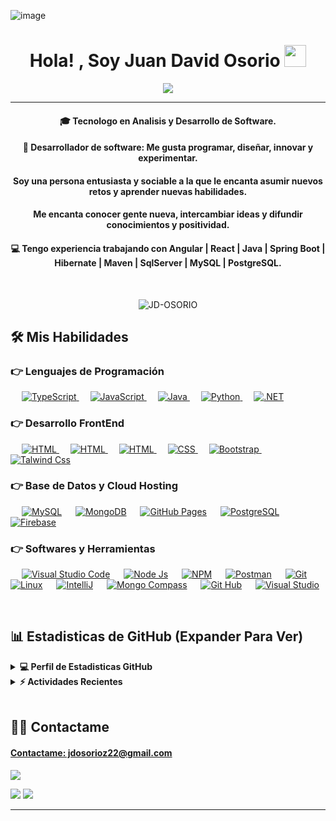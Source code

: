 ![image](https://github.com/user-attachments/assets/2fa6802f-31ee-4478-bdea-33623aa7d7a7)

<h1 align="center">Hola! , Soy Juan David Osorio <img src="https://media.giphy.com/media/hvRJCLFzcasrR4ia7z/giphy.gif" width="35"></h1>
<p align="center">
    <a href="https://github.com/DenverCoder1/readme-typing-svg"><img src="https://readme-typing-svg.herokuapp.com?lines=Analista+Desarrollador+De+Software;Desarrollador+Web+Full+Stack;DS|+BD|+AWS|+Avanzado;Siempre+Se+Aprenden+Cosas+Nuevas&center=true&width=500&height=50"></a>
</p>
<hr/>
<h4 align="center"> 
🎓 Tecnologo en Analisis y Desarrollo de Software.
</h4>
<h4 align="center"> 
📝 Desarrollador de software: Me gusta programar, diseñar, innovar y experimentar.
</h4>
<h4 align="center"> 
Soy una persona entusiasta y sociable a la que le encanta asumir nuevos retos y aprender nuevas habilidades.
</h4>
<h4 align="center"> 
Me encanta conocer gente nueva, intercambiar ideas y difundir conocimientos y positividad.
</h4>

<h4 align="center"> 
💻 Tengo experiencia trabajando con Angular | React | Java | Spring Boot | Hibernate | Maven | SqlServer | MySQL | PostgreSQL.
</h4>
<br>

<p align="center"> <img src="https://komarev.com/ghpvc/?username=JD-OSORIO&label=Profile%20views&color=0e75b6&style=plastic" alt="JD-OSORIO" /> </p>


## 🛠️ Mis Habilidades

### 👉 Lenguajes de Programación

<p align="left"> 
  &emsp;
  <a href="https://www.w3schools.com/typescript/index.php" target="_blank"> 
    <img alt="TypeScript" src="https://skillicons.dev/icons?i=ts">
  </a> 
  &emsp;
  <a href="https://developer.mozilla.org/en-US/docs/Web/JavaScript" target="_blank"> 
     <img alt="JavaScript" src="https://skillicons.dev/icons?i=js">
   </a>
  &emsp;
  <a href="https://www.java.com" target="_blank"> 
    <img alt="Java" src="https://skillicons.dev/icons?i=java">
  </a>
  &emsp;
   <a href="https://www.python.org" target="_blank">
    <img alt="Python" src="https://skillicons.dev/icons?i=py">
  </a>
  &emsp;
  <a href="https://learn.microsoft.com/es-es/dotnet/welcome">
    <img alt=".NET" src="https://skillicons.dev/icons?i=dotnet"/>
  </a>
</p>

### 👉 Desarrollo FrontEnd
<p align="left"> 
   &emsp; 
  <a href="https://www.w3schools.com/angular/" target="_blank"> 
   <img alt="HTML" src="https://skillicons.dev/icons?i=angular">
  </a>
   &emsp; 
  <a href="https://www.w3schools.com/react/" target="_blank"> 
   <img alt="HTML" src="https://skillicons.dev/icons?i=react">
  </a> 
  &emsp; 
  <a href="https://www.w3.org/html/" target="_blank"> 
   <img alt="HTML" src="https://skillicons.dev/icons?i=html">
  </a>   
  &emsp;
  <a href="https://www.w3schools.com/css/" target="_blank">
    <img alt="CSS" src="https://skillicons.dev/icons?i=css">
  </a> 
   &emsp;
  <a href="https://getbootstrap.com" target="_blank"> 
    <img alt="Bootstrap" src="https://skillicons.dev/icons?i=bootstrap"/>
  </a>
   &emsp;
  <a href="https://tailwindcss.com/" target="_blank"> 
    <img alt="Talwind Css" src="https://skillicons.dev/icons?i=tailwind"/>
  </a>
</p>

### 👉 Base de Datos y Cloud Hosting
<p align="left">
  &emsp;
    <a href="https://www.mysql.com/"><img alt="MySQL" src="https://skillicons.dev/icons?i=mysql"></a>
  &emsp;
    <a href="https://www.mongodb.com/"><img alt="MongoDB" src="https://skillicons.dev/icons?i=mongodb"/></a>
  &emsp;
    <a href="https://www.github.com"><img alt="GitHub Pages" src="https://skillicons.dev/icons?i=github"></a>
  &emsp;
    <a href="https://www.postgresql.org/"><img alt="PostgreSQL" src="https://skillicons.dev/icons?i=postgres"></a>  
  &emsp;
    <a href="https://firebase.google.com/"><img alt="Firebase" src="https://skillicons.dev/icons?i=firebase"></a>
 </p>

  
 ### 👉 Softwares y Herramientas
 
<p>
  &emsp;
    <a href="https://code.visualstudio.com/"><img alt="Visual Studio Code" src="https://skillicons.dev/icons?i=vscode"></a>
  &emsp;
    <a href="https://nodejs.org/"><img alt="Node Js" src="https://skillicons.dev/icons?i=nodejs"></a>
  &emsp;
    <a href="https://www.npmjs.com/"><img alt="NPM" src="https://skillicons.dev/icons?i=npm"></a>
  &emsp;
    <a href="https://www.postman.com/"><img alt="Postman" src="https://skillicons.dev/icons?i=postman"></a>
  &emsp;
    <a href="https://git-scm.com/"><img alt="Git" src="https://skillicons.dev/icons?i=git"></a>
  &emsp;
    <a href="https://www.linux.org/"><img alt="Linux" src="https://skillicons.dev/icons?i=linux"></a>
  &emsp;
    <a href="https://www.jetbrains.com/"><img alt="IntelliJ" src="https://skillicons.dev/icons?i=idea"></a>
  &emsp;
    <a href="https://www.mongodb.com/products/tools/compass"><img alt="Mongo Compass" src="https://skillicons.dev/icons?i=mongodb"></a>
  &emsp;
    <a href="https://github.com/"><img alt="Git Hub" src="https://skillicons.dev/icons?i=github"></a>
  &emsp;
    <a href="https://visualstudio.microsoft.com/"><img alt="Visual Studio" src="https://skillicons.dev/icons?i=visualstudio"></a>
</p>

<br/>

## 📊 Estadisticas de GitHub (Expander Para Ver) 


<details> 
  <summary><b>💻 Perfil de Estadisticas GitHub</b></summary>
  <br/>
  <p align="center">
    <p align= "center">
	    <img height= "150" src="https://github-readme-stats.vercel.app/api?username=JD-OSORIO&theme=react&show_icons=true&include_all_commits=true" />
	    <img height= "150" src="https://github-readme-stats.vercel.app/api/top-langs/?username=JD-OSORIO&theme=react&layout=compact" /></p>
<br/>
  &nbsp;
  <br/>
  <b>¡Nota!:</b> Top languages es sólo una métrica de los lenguajes de los que se compone mi código público y no refleja la experiencia o el nivel de habilidad.
  </p>
</details>


<details>
  <summary><b>⚡ Actividades Recientes</b></summary>
  <br/>
   <a href="https://github.com/JD-OSORIO"><img alt="JD-OSORIO Activity Graph" src="https://activity-graph.herokuapp.com/graph?username=JD-OSORIO&custom_title=Juan David%20Osorio%20Contribution%20Graph&theme=react-dark" /></a>
  <br/>

</details>

<br/>

## 🙋‍♂ Contactame
<p align="center">
	<p align="center">
	<a href="#">
	<h4>Contactame: jdosorioz22@gmail.com</h2></a>
	<img src="https://skillicons.dev/icons?i=gmail"/>
	</p>
	<a href="https://github.com/JD-OSORIO"><img src="https://skillicons.dev/icons?i=github"/></a>
	<a href="https://www.linkedin.com/in/juan-david-osorio-zapata-18836031a"><img src="https://skillicons.dev/icons?i=linkedin"/></a>
</p>
<hr/>











